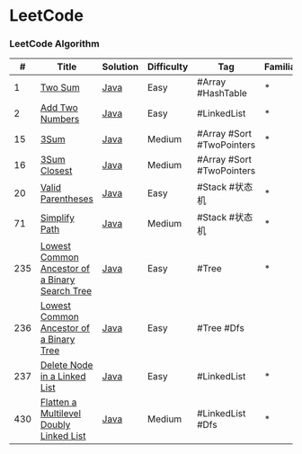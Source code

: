 LeetCode
======

### LeetCode Algorithm

| # | Title | Solution | Difficulty | Tag | Familiarity | 
|---| ----- | -------- | ---------- | --- | ----------- |
|1| [Two Sum](https://leetcode-cn.com/problems/two-sum) | [Java](./src/algorithm/twoSum) | Easy | #Array #HashTable | * |
|2| [Add Two Numbers](https://leetcode-cn.com/problems/add-two-numbers) | [Java](./src/algorithm/addTwoNumbers) | Easy | #LinkedList | * |
|15| [3Sum](https://leetcode-cn.com/problems/3sum) | [Java](./src/algorithm/threeSum) | Medium | #Array #Sort #TwoPointers | * | 
|16| [3Sum Closest](https://leetcode-cn.com/problems/3sum-closest) | [Java](./src/algorithm/threeSumClosest) | Medium | #Array #Sort #TwoPointers |  | 
|20| [Valid Parentheses](https://leetcode-cn.com/problems/valid-parentheses) | [Java](./src/algorithm/validParentheses) | Easy | #Stack #状态机 | * | 
|71| [Simplify Path](https://leetcode-cn.com/problems/simplify-path) | [Java](./src/algorithm/simplifyPath) | Medium | #Stack #状态机 | * | 
|235| [Lowest Common Ancestor of a Binary Search Tree](https://leetcode-cn.com/problems/lowest-common-ancestor-of-a-binary-search-tree) | [Java](./src/algorithm/lowestCommonAncestorOfBinarySearchTree) | Easy | #Tree | * |
|236| [Lowest Common Ancestor of a Binary Tree](https://leetcode-cn.com/problems/lowest-common-ancestor-of-a-binary-tree) | [Java](./src/algorithm/lowestCommonAncestorOfBinaryTree) | Easy | #Tree #Dfs |  |
|237| [Delete Node in a Linked List](https://leetcode-cn.com/problems/delete-node-in-a-linked-list) | [Java](./src/algorithm/deleteNodeInALinkedList) | Easy | #LinkedList | * |
|430| [Flatten a Multilevel Doubly Linked List](https://leetcode-cn.com/problems/flatten-a-multilevel-doubly-linked-list) | [Java](./src/algorithm/flattenAMultilevelDoublyLinkedList) | Medium | #LinkedList #Dfs | * | 